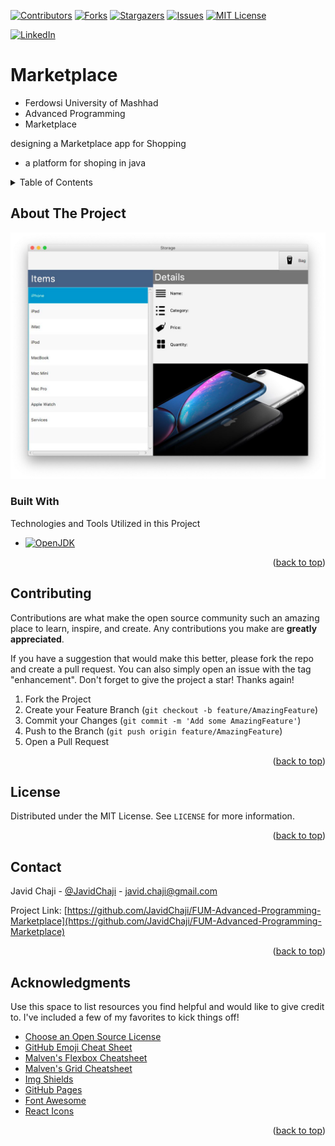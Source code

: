 <a name="readme-top"></a>

[![Contributors][Contributors-Shield]][Contributors-URL]
[![Forks][Forks-Shield]][Forks-URL]
[![Stargazers][Stars-Shield]][Stars-URL]
[![Issues][Issues-Shield]][Issues-URL]
[![MIT License][License-Shield]][License-URL]

[![LinkedIn][LinkedIn-Shield]][Javid-LinkedIn-URL]

# Marketplace

- Ferdowsi University of Mashhad 
- Advanced Programming
- Marketplace

designing a Marketplace app for Shopping 
  - a platform for shoping in java



<!-- TABLE OF CONTENTS -->
<details>
  <summary>Table of Contents</summary>
  <ol>
    <li>
      <a href="#about-the-project">About The Project</a>
      <ul>
        <li><a href="#built-with">Built With</a></li>
      </ul>
    </li>
    <li>
      <a href="#getting-started">Getting Started</a>
      <ul>
        <li><a href="#prerequisites">Prerequisites</a></li>
        <li><a href="#installation">Installation</a></li>
      </ul>
    </li>
    <li><a href="#usage">Usage</a></li>
    <li><a href="#roadmap">Roadmap</a></li>
    <li><a href="#contributing">Contributing</a></li>
    <li><a href="#license">License</a></li>
    <li><a href="#contact">Contact</a></li>
    <li><a href="#acknowledgments">Acknowledgments</a></li>
  </ol>
</details>



<!-- ABOUT THE PROJECT -->
## About The Project

[![Product Screen Shot][Product-Screenshot]][Product-URL]



<!-- Built With -->
### Built With

<!-- This section should list any major frameworks/libraries used to bootstrap your project. Leave any add-ons/plugins for the acknowledgements section. Here are a few examples. -->

Technologies and Tools Utilized in this Project

- [![OpenJDK][OpenJDK-Shield]][OpenJDK-url]

<p align="right">(<a href="#readme-top">back to top</a>)</p>



<!-- CONTRIBUTING -->
## Contributing

Contributions are what make the open source community such an amazing place to learn, inspire, and create. Any contributions you make are **greatly appreciated**.

If you have a suggestion that would make this better, please fork the repo and create a pull request. You can also simply open an issue with the tag "enhancement".
Don't forget to give the project a star! Thanks again!

1. Fork the Project
2. Create your Feature Branch (`git checkout -b feature/AmazingFeature`)
3. Commit your Changes (`git commit -m 'Add some AmazingFeature'`)
4. Push to the Branch (`git push origin feature/AmazingFeature`)
5. Open a Pull Request

<p align="right">(<a href="#readme-top">back to top</a>)</p>



<!-- LICENSE -->
## License

Distributed under the MIT License. See `LICENSE` for more information.

<p align="right">(<a href="#readme-top">back to top</a>)</p>



<!-- CONTACT -->
## Contact

Javid Chaji - [@JavidChaji](https://x.com/JavidChaji) - javid.chaji@gmail.com

Project Link: [https://github.com/JavidChaji/FUM-Advanced-Programming-Marketplace](https://github.com/JavidChaji/FUM-Advanced-Programming-Marketplace)

<p align="right">(<a href="#readme-top">back to top</a>)</p>



<!-- ACKNOWLEDGMENTS -->
## Acknowledgments

Use this space to list resources you find helpful and would like to give credit to. I've included a few of my favorites to kick things off!

* [Choose an Open Source License](https://choosealicense.com)
* [GitHub Emoji Cheat Sheet](https://www.webpagefx.com/tools/emoji-cheat-sheet)
* [Malven's Flexbox Cheatsheet](https://flexbox.malven.co/)
* [Malven's Grid Cheatsheet](https://grid.malven.co/)
* [Img Shields](https://shields.io)
* [GitHub Pages](https://pages.github.com)
* [Font Awesome](https://fontawesome.com)
* [React Icons](https://react-icons.github.io/react-icons/search)

<p align="right">(<a href="#readme-top">back to top</a>)</p>



<!-- MARKDOWN LINKS & IMAGES -->
<!-- https://www.markdownguide.org/basic-syntax/#reference-style-links -->
<!-- https://ileriayo.github.io/markdown-badges/ -->

<!-- Contributors -->
[Contributors-Shield]: https://img.shields.io/github/contributors/JavidChaji/FUM-Advanced-Programming-Marketplace.svg?style=for-the-badge

[Contributors-URL]: https://github.com/JavidChaji/FUM-Advanced-Programming-Marketplace/graphs/contributors


<!-- Forks -->
[Forks-Shield]: https://img.shields.io/github/forks/JavidChaji/FUM-Advanced-Programming-Marketplace.svg?style=for-the-badge

[Forks-URL]: https://github.com/JavidChaji/FUM-Advanced-Programming-Marketplace/network/members


<!-- Stars -->
[Stars-Shield]: https://img.shields.io/github/stars/JavidChaji/FUM-Advanced-Programming-Marketplace.svg?style=for-the-badge

[Stars-URL]: https://github.com/JavidChaji/FUM-Advanced-Programming-Marketplace/stargazers


<!-- Issues -->
[Issues-Shield]: https://img.shields.io/github/issues/JavidChaji/FUM-Advanced-Programming-Marketplace.svg?style=for-the-badge

[Issues-URL]: https://github.com/JavidChaji/FUM-Advanced-Programming-Marketplace/issues


<!-- License -->
[License-Shield]: https://img.shields.io/github/license/JavidChaji/FUM-Advanced-Programming-Marketplace.svg?style=for-the-badge

[License-URL]: https://github.com/JavidChaji/FUM-Advanced-Programming-Marketplace/blob/master/LICENSE


<!-- LinkedIn -->
[LinkedIn-Shield]: https://img.shields.io/badge/linkedin-%230077B5.svg?style=for-the-badge&logo=linkedin&logoColor=white

[Javid-LinkedIn-URL]: https://linkedin.com/in/javidchaji


<!-- OpenJDK -->
[OpenJDK-Shield]: https://img.shields.io/badge/OpenJDK-ED8B00?style=for-the-badge&logo=openjdk&logoColor=white

[OpenJDK-URL]: https://openjdk.org/


<!-- Product -->
[Product-Screenshot]: Images/Screenshot.png

[Product-URL]: .
